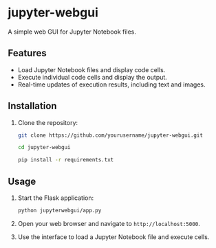 # jupyter-webgui
A simple web GUI for Jupyter Notebook files.

## Features

- Load Jupyter Notebook files and display code cells.
- Execute individual code cells and display the output.
- Real-time updates of execution results, including text and images.

## Installation
1. Clone the repository:
    ```sh   
    git clone https://github.com/yourusername/jupyter-webgui.git
    ```
    ```sh
    cd jupyter-webgui
    ```
    ```sh
    pip install -r requirements.txt
    ```

## Usage

1. Start the Flask application:
    ```sh
    python jupyterwebgui/app.py
    ```

2. Open your web browser and navigate to `http://localhost:5000`.

3. Use the interface to load a Jupyter Notebook file and execute cells.